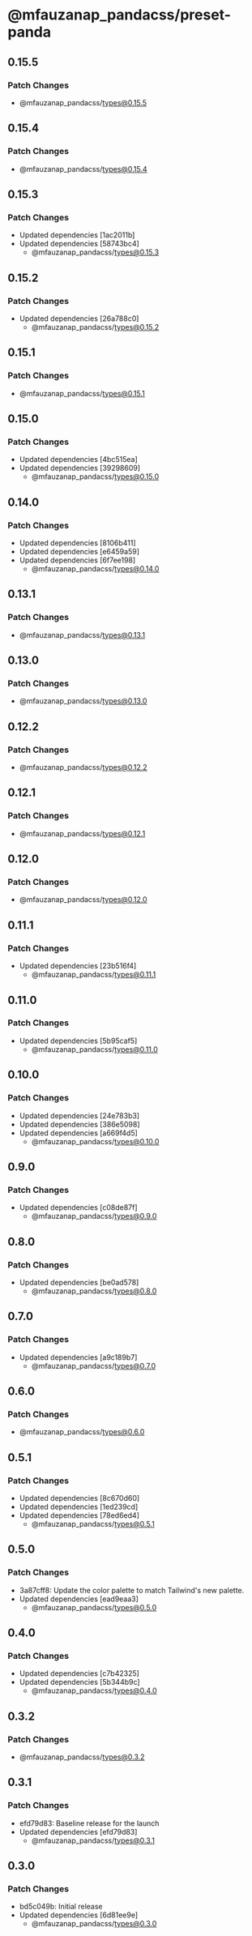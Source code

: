 # @mfauzanap_pandacss/preset-panda

## 0.15.5

### Patch Changes

- @mfauzanap_pandacss/types@0.15.5

## 0.15.4

### Patch Changes

- @mfauzanap_pandacss/types@0.15.4

## 0.15.3

### Patch Changes

- Updated dependencies [1ac2011b]
- Updated dependencies [58743bc4]
  - @mfauzanap_pandacss/types@0.15.3

## 0.15.2

### Patch Changes

- Updated dependencies [26a788c0]
  - @mfauzanap_pandacss/types@0.15.2

## 0.15.1

### Patch Changes

- @mfauzanap_pandacss/types@0.15.1

## 0.15.0

### Patch Changes

- Updated dependencies [4bc515ea]
- Updated dependencies [39298609]
  - @mfauzanap_pandacss/types@0.15.0

## 0.14.0

### Patch Changes

- Updated dependencies [8106b411]
- Updated dependencies [e6459a59]
- Updated dependencies [6f7ee198]
  - @mfauzanap_pandacss/types@0.14.0

## 0.13.1

### Patch Changes

- @mfauzanap_pandacss/types@0.13.1

## 0.13.0

### Patch Changes

- @mfauzanap_pandacss/types@0.13.0

## 0.12.2

### Patch Changes

- @mfauzanap_pandacss/types@0.12.2

## 0.12.1

### Patch Changes

- @mfauzanap_pandacss/types@0.12.1

## 0.12.0

### Patch Changes

- @mfauzanap_pandacss/types@0.12.0

## 0.11.1

### Patch Changes

- Updated dependencies [23b516f4]
  - @mfauzanap_pandacss/types@0.11.1

## 0.11.0

### Patch Changes

- Updated dependencies [5b95caf5]
  - @mfauzanap_pandacss/types@0.11.0

## 0.10.0

### Patch Changes

- Updated dependencies [24e783b3]
- Updated dependencies [386e5098]
- Updated dependencies [a669f4d5]
  - @mfauzanap_pandacss/types@0.10.0

## 0.9.0

### Patch Changes

- Updated dependencies [c08de87f]
  - @mfauzanap_pandacss/types@0.9.0

## 0.8.0

### Patch Changes

- Updated dependencies [be0ad578]
  - @mfauzanap_pandacss/types@0.8.0

## 0.7.0

### Patch Changes

- Updated dependencies [a9c189b7]
  - @mfauzanap_pandacss/types@0.7.0

## 0.6.0

### Patch Changes

- @mfauzanap_pandacss/types@0.6.0

## 0.5.1

### Patch Changes

- Updated dependencies [8c670d60]
- Updated dependencies [1ed239cd]
- Updated dependencies [78ed6ed4]
  - @mfauzanap_pandacss/types@0.5.1

## 0.5.0

### Patch Changes

- 3a87cff8: Update the color palette to match Tailwind's new palette.
- Updated dependencies [ead9eaa3]
  - @mfauzanap_pandacss/types@0.5.0

## 0.4.0

### Patch Changes

- Updated dependencies [c7b42325]
- Updated dependencies [5b344b9c]
  - @mfauzanap_pandacss/types@0.4.0

## 0.3.2

### Patch Changes

- @mfauzanap_pandacss/types@0.3.2

## 0.3.1

### Patch Changes

- efd79d83: Baseline release for the launch
- Updated dependencies [efd79d83]
  - @mfauzanap_pandacss/types@0.3.1

## 0.3.0

### Patch Changes

- bd5c049b: Initial release
- Updated dependencies [6d81ee9e]
  - @mfauzanap_pandacss/types@0.3.0
